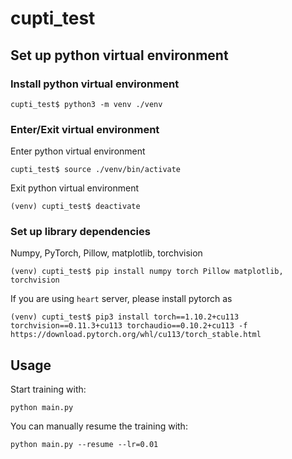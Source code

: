 # cupti_test

## Set up python virtual environment

### Install python virtual environment
    cupti_test$ python3 -m venv ./venv

### Enter/Exit virtual environment
Enter python virtual environment

    cupti_test$ source ./venv/bin/activate

Exit python virtual environment

    (venv) cupti_test$ deactivate

### Set up library dependencies
Numpy, PyTorch, Pillow, matplotlib, torchvision

    (venv) cupti_test$ pip install numpy torch Pillow matplotlib, torchvision

If you are using `heart` server, please install pytorch as

    (venv) cupti_test$ pip3 install torch==1.10.2+cu113 torchvision==0.11.3+cu113 torchaudio==0.10.2+cu113 -f https://download.pytorch.org/whl/cu113/torch_stable.html

## Usage

Start training with: 

    python main.py

You can manually resume the training with: 
    
    python main.py --resume --lr=0.01
